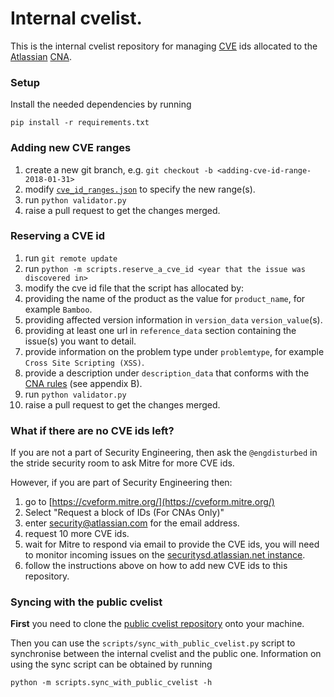 # Internal cvelist.

This is the internal cvelist repository for managing [CVE](https://cve.mitre.org) ids allocated to the [Atlassian](http://go.atlassian.com/cna) [CNA](https://cve.mitre.org/cve/request_id.html#cna_participants).


### Setup

Install the needed dependencies by running

    pip install -r requirements.txt


### Adding new CVE ranges

1. create a new git branch, e.g. `git checkout -b <adding-cve-id-range-2018-01-31>`
2. modify [`cve_id_ranges.json`](cve_id_ranges.json) to specify the new range(s).
3. run `python validator.py`
4. raise a pull request to get the changes merged.

### Reserving a CVE id

1. run `git remote update`
2. run `python -m scripts.reserve_a_cve_id <year that the issue was discovered in>`
3. modify the cve id file that the script has allocated by:
 1. providing the name of the product as the value for `product_name`, for example `Bamboo`.
 2. providing affected version information in `version_data` `version_value`(s).
 3. providing at least one url in `reference_data` section containing the issue(s) you want to detail.
 4. provide information on the problem type under `problemtype`, for example `Cross Site Scripting (XSS)`.
 5. provide a description under `description_data` that conforms with the [CNA rules](https://cve.mitre.org/cve/cna/CNA_Rules_v2.0.pdf) (see appendix B).
4. run `python validator.py`
5. raise a pull request to get the changes merged.

### What if there are no CVE ids left?

If you are not a part of Security Engineering, then ask the `@engdisturbed` in the stride security room to ask Mitre for more CVE ids.

However, if you are part of Security Engineering then:

1. go to [https://cveform.mitre.org/](https://cveform.mitre.org/)
2. Select "Request a block of IDs (For CNAs Only)"
3. enter security@atlassian.com for the email address.
4. request 10 more CVE ids.
5. wait for Mitre to respond via email to provide the CVE ids, you will need to monitor incoming issues on the [securitysd.atlassian.net instance](https://securitysd.atlassian.net/issues/?jql=text%20~%20"mitre"%20and%20resolution%20is%20empty).
6. follow the instructions above on how to add new CVE ids to this repository.

### Syncing with the public cvelist

**First** you need to clone the [public cvelist repository](https://github.com/CVEProject/cvelist) onto your machine.

Then you can use the `scripts/sync_with_public_cvelist.py` script to synchronise between the internal cvelist and the public one.
Information on using the sync script can be obtained by running

    python -m scripts.sync_with_public_cvelist -h

